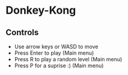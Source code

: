 # Donkey-Kong
## Controls
* Use arrow keys or WASD to move
* Press Enter to play (Main menu)
* Press R to play a random level (Main menu)
* Press P for a suprise :) (Main menu)
